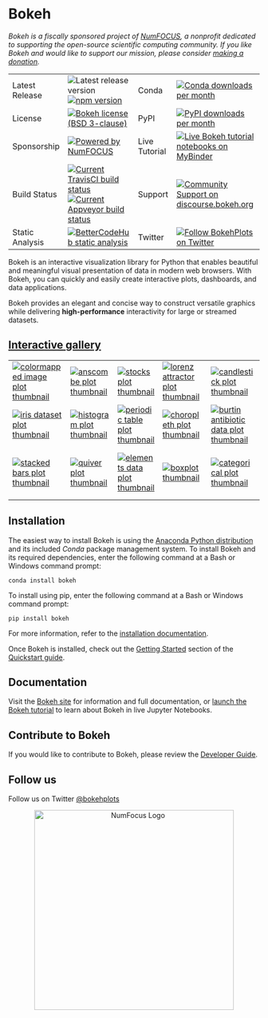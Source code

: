 Bokeh
=====

*Bokeh is a fiscally sponsored project of [NumFOCUS](http://numfocus.org), a nonprofit dedicated to supporting the open-source scientific computing community. If you like Bokeh and would like to support our mission, please consider [making a donation](https://numfocus.salsalabs.org/donate-to-bokeh/index.html).*

<table>

<tr>
  <td>Latest Release</td>
  <td>
    <img src="https://badge.fury.io/gh/bokeh%2Fbokeh.svg" alt="Latest release version" />
    <a href="https://badge.fury.io/js/bokehjs">
      <img src="https://badge.fury.io/js/bokehjs.svg" alt="npm version">
    </a>
  </td>

  <td>Conda</td>
  <td>
    <a href="https://bokeh.pydata.org/en/latest/docs/installation.html">
    <img src="https://pyviz.org/_static/cache/bokeh_conda_downloads_badge.svg"
         alt="Conda downloads per month" />
    </a>
  </td>
</tr>

<tr>
  <td>License</td>
  <td>
    <a href="https://github.com/bokeh/bokeh/blob/master/LICENSE.txt">
    <img src="https://img.shields.io/github/license/bokeh/bokeh.svg"
         alt="Bokeh license (BSD 3-clause)" />
    </a>
  </td>

  <td>PyPI</td>
  <td>
    <a href="https://bokeh.pydata.org/en/latest/docs/installation.html">
    <img src="https://img.shields.io/pypi/dm/bokeh.svg"
         alt="PyPI downloads per month" />
    </a>
  </td>
</tr>

<tr>
  <td>Sponsorship</td>
  <td>
    <a href="http://numfocus.org">
    <img src="https://img.shields.io/badge/powered%20by-NumFOCUS-black.svg?style=flat&colorA=5B5B5B&colorB=007D8A"
         alt="Powered by NumFOCUS" />
    </a>
  </td>

  <td>Live Tutorial</td>
  <td>
    <a href="https://mybinder.org/v2/gh/bokeh/bokeh-notebooks/master?filepath=tutorial%2F00%20-%20Introduction%20and%20Setup.ipynb">
    <img src="https://mybinder.org/badge.svg"
         alt="Live Bokeh tutorial notebooks on MyBinder" />
    </a>
  </td>
</tr>

<tr>
  <td>Build Status</td>
  <td>
    <a href="https://travis-ci.org/bokeh/bokeh">
    <img src="https://travis-ci.org/bokeh/bokeh.svg?branch=master"
         alt="Current TravisCI build status" />
    </a>
    <a href="https://ci.appveyor.com/project/bokeh-integrations/bokeh">
    <img src="https://ci.appveyor.com/api/projects/status/u4idf25dhp219mho?svg=true"
         alt="Current Appveyor build status" />
    </a>
  </td>

  <td>Support</td>
  <td>
    <a href="https://discourse.bokeh.org">
    <img src="https://img.shields.io/discourse/https/discourse.bokeh.org/posts.svg"
         alt="Community Support on discourse.bokeh.org" />
    </a>
  </td>
</tr>

<tr>
  <td>Static Analysis</td>
  <td>
    <a href="https://bettercodehub.com/edge/badge/bokeh/bokeh?branch=master">
    <img src="https://bettercodehub.com/edge/badge/bokeh/bokeh?branch=master"
         alt="BetterCodeHub static analysis" >
    </a>
  </td>

  <td>Twitter</td>
  <td>
    <a href="https://twitter.com/BokehPlots">
    <img src="https://img.shields.io/twitter/follow/bokehplots.svg?style=social&label=Follow"
         alt="Follow BokehPlots on Twitter" />
    </a>
  </td>
</tr>

</table>

Bokeh is an interactive visualization library for Python that enables beautiful
and meaningful visual presentation of data in modern web browsers. With Bokeh,
you can quickly and easily create interactive plots, dashboards, and data
applications.

Bokeh provides an elegant and concise way to construct versatile graphics while
delivering **high-performance** interactivity for large or streamed datasets.

[Interactive gallery](https://bokeh.pydata.org/en/latest/docs/gallery.html)
---------------------------------------------------------------------------

<p>
<table cellspacing="20">
<tr>

  <td>
  <a href="https://bokeh.pydata.org/en/latest/docs/gallery/image.html">
  <img alt="colormapped image plot thumbnail" src="https://bokeh.pydata.org/en/latest/_images/image_t.png" />
  </a>
  </td>

  <td>
  <a href="https://bokeh.pydata.org/en/latest/docs/gallery/anscombe.html">
  <img alt="anscombe plot thumbnail" src="https://bokeh.pydata.org/en/latest/_images/anscombe_t.png" />
  </a>
  </td>

  <td>
  <a href="https://bokeh.pydata.org/en/latest/docs/gallery/stocks.html">
  <img alt="stocks plot thumbnail" src="https://bokeh.pydata.org/en/latest/_images/stocks_t.png" />
  </a>
  </td>

  <td>
  <a href="https://bokeh.pydata.org/en/latest/docs/gallery/lorenz.html">
  <img alt="lorenz attractor plot thumbnail" src="https://bokeh.pydata.org/en/latest/_images/lorenz_t.png" />
  </a>
  </td>

  <td>
  <a href="https://bokeh.pydata.org/en/latest/docs/gallery/candlestick.html">
  <img alt="candlestick plot thumbnail" src="https://bokeh.pydata.org/en/latest/_images/candlestick_t.png" />
  </a>
  </td>

  <td>
  <a href="https://bokeh.pydata.org/en/latest/docs/gallery/color_scatter.html">
  <img alt="scatter plot thumbnail" src="https://bokeh.pydata.org/en/latest/_images/scatter_t.png" />
  </a>
  </td>

  <td>
  <a href="https://bokeh.pydata.org/en/latest/docs/gallery/iris_splom.html">
  <img alt="SPLOM plot thumbnail" src="https://bokeh.pydata.org/en/latest/_images/splom_t.png" />
  </a>
  </td>

</tr>
<tr>

  <td>
  <a href="https://bokeh.pydata.org/en/latest/docs/gallery/iris.html">
  <img alt="iris dataset plot thumbnail" src="https://bokeh.pydata.org/en/latest/_images/iris_t.png" />
  </a>
  </td>

  <td>
  <a href="https://bokeh.pydata.org/en/latest/docs/gallery/histogram.html">
  <img alt="histogram plot thumbnail" src="https://bokeh.pydata.org/en/latest/_images/histogram_t.png" />
  </a>
  </td>

  <td>
  <a href="https://bokeh.pydata.org/en/latest/docs/gallery/periodic.html">
  <img alt="periodic table plot thumbnail" src="https://bokeh.pydata.org/en/latest/_images/periodic_t.png" />
  </a>
  </td>

  <td>
  <a href="https://bokeh.pydata.org/en/latest/docs/gallery/texas.html">
  <img alt="choropleth plot thumbnail" src="https://bokeh.pydata.org/en/latest/_images/choropleth_t.png" />
  </a>
  </td>

  <td>
  <a href="https://bokeh.pydata.org/en/latest/docs/gallery/burtin.html">
  <img alt="burtin antibiotic data plot thumbnail" src="https://bokeh.pydata.org/en/latest/_images/burtin_t.png" />
  </a>
  </td>

  <td>
  <a href="https://bokeh.pydata.org/en/latest/docs/gallery/streamline.html">
  <img alt="streamline plot thumbnail" src="https://bokeh.pydata.org/en/latest/_images/streamline_t.png" />
  </a>
  </td>

  <td>
  <a href="https://bokeh.pydata.org/en/latest/docs/gallery/image_rgba.html">
  <img alt="RGBA image plot thumbnail" src="https://bokeh.pydata.org/en/latest/_images/image_rgba_t.png" />
  </a>
  </td>

</tr>
<tr>

  <td>
  <a href="https://bokeh.pydata.org/en/latest/docs/gallery/brewer.html">
  <img alt="stacked bars plot thumbnail" src="https://bokeh.pydata.org/en/latest/_images/stacked_t.png" />
  </a>
  </td>

  <td>
  <a href="https://bokeh.pydata.org/en/latest/docs/gallery/quiver.html">
  <img alt="quiver plot thumbnail" src="https://bokeh.pydata.org/en/latest/_images/quiver_t.png" />
  </a>
  </td>

  <td>
  <a href="https://bokeh.pydata.org/en/latest/docs/gallery/elements.html">
  <img alt="elements data plot thumbnail" src="https://bokeh.pydata.org/en/latest/_images/elements_t.png" />
  </a>
  </td>

  <td>
  <a href="https://bokeh.pydata.org/en/latest/docs/gallery/boxplot.html">
  <img alt="boxplot thumbnail" src="https://bokeh.pydata.org/en/latest/_images/boxplot_t.png" />
  </a>
  </td>

  <td>
  <a href="https://bokeh.pydata.org/en/latest/docs/gallery/categorical.html">
  <img alt="categorical plot thumbnail" src="https://bokeh.pydata.org/en/latest/_images/categorical_t.png" />
  </a>
  </td>

  <td>
  <a href="https://bokeh.pydata.org/en/latest/docs/gallery/unemployment.html">
  <img alt="unemployment data plot thumbnail" src="https://bokeh.pydata.org/en/latest/_images/unemployment_t.png" />
  </a>
  </td>

  <td>
  <a href="https://bokeh.pydata.org/en/latest/docs/gallery/les_mis.html">
  <img alt="Les Mis co-occurrence plot thumbnail" src="https://bokeh.pydata.org/en/latest/_images/les_mis_t.png" />
  </a>
  </td>

</tr>
</table>
</p>

Installation
------------
The easiest way to install Bokeh is using the [Anaconda Python distribution](https://www.anaconda.com/what-is-anaconda/) and its included *Conda* package management system. To install Bokeh and its required dependencies, enter the following command at a Bash or Windows command prompt:

```
conda install bokeh
```

To install using pip, enter the following command at a Bash or Windows command prompt:
```
pip install bokeh
```
For more information, refer to the [installation documentation](https://bokeh.pydata.org/en/latest/docs/user_guide/quickstart.html#quick-installation).

Once Bokeh is installed, check out the [Getting Started](https://bokeh.pydata.org/en/latest/docs/user_guide/quickstart.html#getting-started) section of the [Quickstart guide](https://bokeh.pydata.org/en/latest/docs/user_guide/quickstart.html).

Documentation
-------------
Visit the [Bokeh site](https://bokeh.pydata.org/en/latest) for information and full documentation, or [launch the Bokeh tutorial](https://mybinder.org/v2/gh/bokeh/bokeh-notebooks/master?filepath=tutorial%2F00%20-%20Introduction%20and%20Setup.ipynb) to learn about Bokeh in live Jupyter Notebooks.

Contribute to Bokeh
-------------------
If you would like to contribute to Bokeh, please review the [Developer Guide](https://bokeh.pydata.org/en/latest/docs/dev_guide.html).

Follow us
---------
Follow us on Twitter [@bokehplots](https://twitter.com/BokehPlots)

<p align="center">
  <a href="https://www.numfocus.org/">
  <img src="https://github.com/bokeh/bokeh/blob/master/sphinx/source/_images/NumFocus_2C_CMYK.svg"
       alt="NumFocus Logo" width="400"/>
  </a>
</p>
